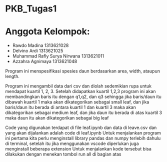 # PKB_Tugas1

# Anggota Kelompok:
- Rawdo Madina                  1313621028
- Delvino Ardi                  1313621025
- Muhammad Rafly Surya Nirwana  1313621011
- Azzahra Agnimaya              1313621048

Program ini menspesifikasi spesies daun berdasarkan area, width, ataupun length. 

Program ini mengambil data dari csv dan diolah sedemikian rupa untuk mendapat kuartil 1, 2, 3. Setelah didapatkan kuartil 1,2,3
program ini akan membandingkan baris itu dengan q1,q2, dan q3 sehingga jika baris/daun itu dibawah kuartil 1 maka akan dikategorikan sebagai small leaf,
dan jika baris/daun itu berada di antara kuartil 1 dan kuartil 3 maka akan dikategorikan sebagai medium leaf, dan jika daun itu berada di atas kuartil 3 maka daun itu akan dikategorikan sebagai big leaf

Code yang digunakan terdapat di file leaf.ipynb dan data di leave.csv dan yang akan dijalankan adalah code di leaf.ipynb
Untuk menjalankan program ini pertama kita perlu menginstall library pandas dan numpy terlebih dahulu di terminal, setelah itu jika menggunakan vscode diperlukan juga menginstall beberapa extension
Untuk menjalankan kode tersebut bisa dilakukan dengan menekan tombol run all di bagian atas